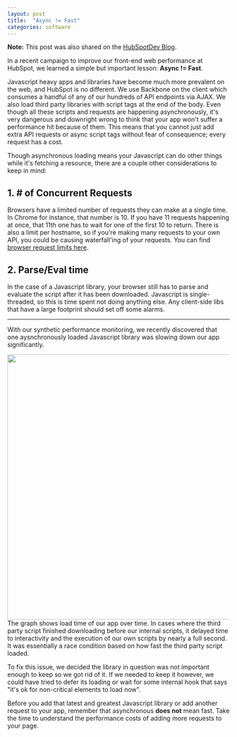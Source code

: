 ```yaml
---
layout: post
title:  "Async != Fast"
categories: software
---
```


__Note:__ This post was also shared on the [HubSpotDev Blog](http://dev.hubspot.com/blog/async-fast).

In a recent campaign to improve our front-end web performance at HubSpot, we learned a simple but important lesson: __Async != Fast__.

Javascript heavy apps and libraries have become much more prevalent on the web, and HubSpot is no different. We use Backbone on the client which consumes a handful of any of our hundreds of API endpoints via AJAX. We also load third party libraries with script tags at the end of the body. Even though all these scripts and requests are happening asynchronously, it's very dangerous and downright wrong to think that your app won't suffer a performance hit because of them. This means that you cannot just add extra API requests or async script tags without fear of consequence; every request has a cost.

Though asynchronous loading means your Javascript can do other things while it's fetching a resource, there are a couple other considerations to keep in mind:

## 1. # of Concurrent Requests

Browsers have a limited number of requests they can make at a single time. In Chrome for instance, that number is 10. If you have 11 requests happening at once, that 11th one has to wait for one of the first 10 to return. There is also a limit per hostname, so if you're making many requests to your own API, you could be causing waterfall'ing of your requests. You can find [browser request limits here](http://www.browserscope.org/?category=network).

## 2. Parse/Eval time

In the case of a Javascript library, your browser still has to parse and evaluate the script after it has been downloaded. Javascript is single-threaded, so this is time spent not doing anything else. Any client-side libs that have a large footprint should set off some alarms.

-----

With our synthetic performance monitoring, we recently discovered that one aysnchronously loaded Javascript library was slowing down our app significantly.

<a href="http://cdn2.hubspot.net/hub/319577/file-2202498747-jpg/load_time_3rd_party.jpg"><img src='http://cdn2.hubspot.net/hub/319577/file-2202498747-jpg/load_time_3rd_party.jpg' style='margin-top:10px;display:block;margin:auto;width:600px;'/></a> The graph shows load time of our app over time. In cases where the third party script finished downloading before our internal scripts, it delayed time to interactivity and the execution of our own scripts by nearly a full second. It was essentially a race condition based on how fast the third party script loaded.

To fix this issue, we decided the library in question was not important enough to keep so we got rid of it. If we needed to keep it however, we could have tried to defer its loading or wait for some internal hook that says "it's ok for non-critical elements to load now".

Before you add that latest and greatest Javascript library or add another request to your app, remember that asynchronous __does not__ mean fast. Take the time to understand the performance costs of adding more requests to your page.
